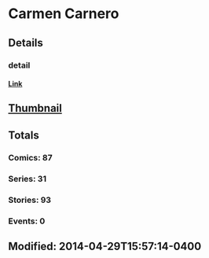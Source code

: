 # Carmen  Carnero 
## Details
### detail
#### [Link](http://marvel.com/comics/creators/12385/carmen_carnero?utm_campaign=apiRef&utm_source=225578a89fc76f3d20fbffda5d17a88d)
## [Thumbnail](http://i.annihil.us/u/prod/marvel/i/mg/b/40/image_not_available.jpg)
## Totals
### Comics: 87
### Series: 31
### Stories: 93
### Events: 0
## Modified: 2014-04-29T15:57:14-0400
